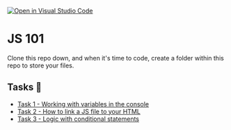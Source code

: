 [![Open in Visual Studio Code](https://classroom.github.com/assets/open-in-vscode-f059dc9a6f8d3a56e377f745f24479a46679e63a5d9fe6f495e02850cd0d8118.svg)](https://classroom.github.com/online_ide?assignment_repo_id=6373981&assignment_repo_type=AssignmentRepo)
# JS 101

Clone this repo down, and when it's time to code, create a folder within this repo to store your files.

## Tasks 📝

- [Task 1 - Working with variables in the console](./js-101-console.md)
- [Task 2 - How to link a JS file to your HTML](./js-101-js-file.md)
- [Task 3 - Logic with conditional statements](./js-101-logic.md)

